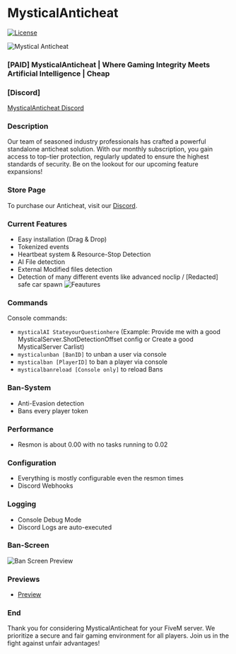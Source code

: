 # MysticalAnticheat

[![License](https://img.shields.io/badge/License-YourLicense-brightgreen)](https://github.com/YourUsername/YourRepository/blob/main/LICENSE)

![Mystical Anticheat](https://media.discordapp.net/attachments/1156839011265036339/1164525825266286643/Group_1.png?ex=65438830&is=65311330&hm=662a2e922f26bdd2a170ff18e18df0e5d2b98d2ff177ae4b7e2562b27a176b92&=&width=1155&height=676)
### [PAID] MysticalAnticheat | Where Gaming Integrity Meets Artificial Intelligence | Cheap

### [Discord]
[MysticalAnticheat Discord](https://discord.gg/2YXvTYkdTM)

### Description
Our team of seasoned industry professionals has crafted a powerful standalone anticheat solution. With our monthly subscription, you gain access to top-tier protection, regularly updated to ensure the highest standards of security. Be on the lookout for our upcoming feature expansions!

### Store Page
To purchase our Anticheat, visit our [Discord](https://discord.gg/2YXvTYkdTM).

### Current Features
- Easy installation (Drag & Drop)
- Tokenized events
- Heartbeat system & Resource-Stop Detection
- AI File detection
- External Modified files detection
- Detection of many different events like advanced noclip / [Redacted] safe car spawn
![Feautures](https://media.discordapp.net/attachments/1154413328328831036/1164556950923657216/205290a965abe8b13986ddcb959e9fac2b61f01a.png?ex=6543a52d&is=6531302d&hm=7c946b1df811284b24503c573908ac14edd872818bbb894167bc7d2796c00c07&=&width=1253&height=676)

### Commands
Console commands:
- `mysticalAI StateyourQuestionhere` (Example: Provide me with a good MysticalServer.ShotDetectionOffset config or Create a good MysticalServer Carlist)
- `mysticalunban [BanID]` to unban a user via console
- `mysticalban [PlayerID]` to ban a player via console
- `mysticalbanreload [Console only]` to reload Bans

### Ban-System
- Anti-Evasion detection
- Bans every player token

### Performance
- Resmon is about 0.00 with no tasks running to 0.02

### Configuration
- Everything is mostly configurable even the resmon times
- Discord Webhooks

### Logging
- Console Debug Mode
- Discord Logs are auto-executed

### Ban-Screen
![Ban Screen Preview](https://media.discordapp.net/attachments/1156839011265036339/1164286621378683020/image_7.png?ex=6542a969&is=65303469&hm=f31abf0eadedfbb75643397d37e34ecc1915e5fec88a0f15e53a6adb0ecdf49b&=)

### Previews
- [Preview](https://youtu.be/AyJ1agXbA0g?si=ho1JdxiFPATtddR4)

### End
Thank you for considering MysticalAnticheat for your FiveM server. We prioritize a secure and fair gaming environment for all players. Join us in the fight against unfair advantages!


